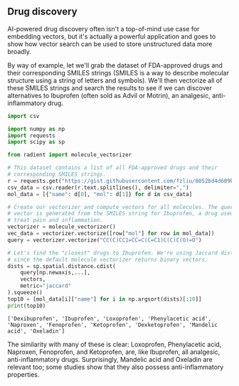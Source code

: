 ## Drug discovery

AI-powered drug discovery often isn't a top-of-mind use case for embedding vectors, but it's actually a powerful application and goes to show how vector search can be used to store unstructured data more broadly.

By way of example, let we'll grab the dataset of FDA-approved drugs and their corresponding SMILES strings (SMILES is a way to describe molecular structure using a string of letters and symbols). We'll then vectorize all of these SMILES strings and search the results to see if we can discover alternatives to Ibuprofen (often sold as Advil or Motrin), an analgesic, anti-inflammatory drug.

```python
import csv

import numpy as np
import requests
import scipy as sp

from radient import molecule_vectorizer

# This dataset contains a list of all FDA-approved drugs and their
# corresponding SMILES strings.
r = requests.get("https://gist.githubusercontent.com/fzliu/8052bd4d609bc6260ab7e8c838d2f518/raw/f1c9efb816d6b8514c0a643323f7afa29372b1c4/fda_approved_structures.csv")
csv_data = csv.reader(r.text.splitlines(), delimiter=",")
mol_data = [{"name": d[0], "mol": d[1]} for d in csv_data]

# Create our vectorizer and compute vectors for all molecules. The query
# vector is generated from the SMILES string for Ibuprofen, a drug used to
# treat pain and inflammation.
vectorizer = molecule_vectorizer()
vec_data = vectorizer.vectorize([row["mol"] for row in mol_data])
query = vectorizer.vectorize("CC(C)CC1=CC=C(C=C1)C(C)C(O)=O")

# Let's find the "closest" drugs to Ibuprofen. We're using Jaccard distance
# since the default molecule vectorizer returns binary vectors.
dists = sp.spatial.distance.cdist(
    query[np.newaxis,...],
    vectors,
    metric="jaccard"
).squeeze()
top10 = [mol_data[i]["name"] for i in np.argsort(dists)[:10]]
print(top10)
```

    ['Dexibuprofen', 'Ibuprofen', 'Loxoprofen', 'Phenylacetic acid', 'Naproxen', 'Fenoprofen', 'Ketoprofen', 'Dexketoprofen', 'Mandelic acid', 'Oxeladin']

The similarity with many of these is clear: Loxoprofen, Phenylacetic acid, Naproxen, Fenoprofen, and Ketoprofen, are, like Ibuprofen, all analgesic, anti-inflammatory drugs. Surprisingly, Mandelic acid and Oxeladin are relevant too; some studies show that they also possess anti-inflammatory properties.